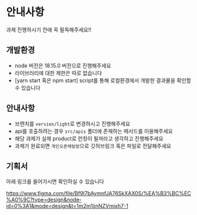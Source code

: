 # 안내사항

과제 진행하시기 전에 꼭 필독해주세요!!

## 개발환경

- node 버전은 18.15.0 버전으로 진행해주세요
- 라이브러리에 대한 제한은 따로 없습니다
- [yarn start 혹은 npm start] script를 통해 로컬환경에서 개발한 결과물을 확인할 수 있습니다

## 안내사항

- 브랜치를 `version/light`로 변경하시고 진행해주세요
- api를 호출하려는 경우 `src/apis` 폴더에 존재하는 메서드를 이용해주세요
- 해당 과제가 실제 product로 런칭이 될꺼라고 생각하고 진행해주세요
- 과제가 완료되면 `개인오픈채팅방`으로 깃허브링크 혹은 파일로 전달해주세요

## 기획서

아래 링크를 들어가시면 확인하실 수 있습니다

https://www.figma.com/file/Bf9I7bAymnfJA76SkXAX0S/%EA%B3%BC%EC%A0%9C?type=design&node-id=0%3A1&mode=design&t=1m2m1jjnNZVmixh7-1

